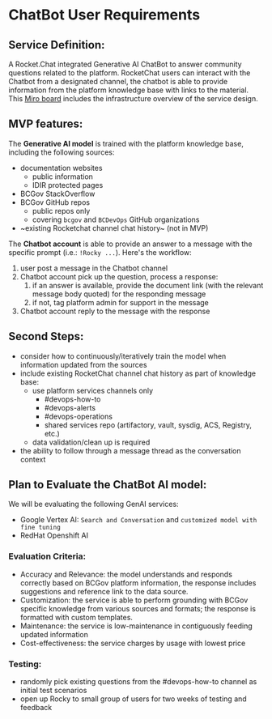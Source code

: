 # ChatBot User Requirements

## Service Definition:
A Rocket.Chat integrated Generative AI ChatBot to answer community questions related to the platform. RocketChat users can interact with the Chatbot from a designated channel, the chatbot is able to provide information from the platform knowledge base with links to the material. This [Miro board](https://miro.com/app/board/uXjVKVqzyA4=/) includes the infrastructure overview of the service design.

## MVP features:
The **Generative AI model** is trained with the platform knowledge base, including the following sources:
- documentation websites
    - public information
    - IDIR protected pages
- BCGov StackOverflow
- BCGov GitHub repos
    - public repos only
    - covering `bcgov` and `BCDevOps` GitHub organizations
- ~existing Rocketchat channel chat history~ (not in MVP)

The **Chatbot account** is able to provide an answer to a message with the specific prompt (i.e.: `!Rocky ...`). Here's the workflow:
1. user post a message in the Chatbot channel
1. Chatbot account pick up the question, process a response:
    1. if an answer is available, provide the document link (with the relevant message body quoted) for the responding message
    1. if not, tag platform admin for support in the message
1. Chatbot account reply to the message with the response

## Second Steps:
- consider how to continuously/iteratively train the model when information updated from the sources
- include existing RocketChat channel chat history as part of knowledge base:
    - use platform services channels only
        - #devops-how-to
        - #devops-alerts
        - #devops-operations
        - shared services repo (artifactory, vault, sysdig, ACS, Registry, etc.)
    - data validation/clean up is required
- the ability to follow through a message thread as the conversation context


## Plan to Evaluate the ChatBot AI model:

We will be evaluating the following GenAI services:

- Google Vertex AI: `Search and Conversation` and `customized model with fine tuning`
- RedHat Openshift AI

### Evaluation Criteria:

- Accuracy and Relevance: the model understands and responds correctly based on BCGov platform information, the response includes suggestions and reference link to the data source.
- Customization: the service is able to perform grounding with BCGov specific knowledge from various sources and formats; the response is formatted with custom templates.
- Maintenance: the service is low-maintenance in contiguously feeding updated information
- Cost-effectiveness: the service charges by usage with lowest price

### Testing:
- randomly pick existing questions from the #devops-how-to channel as initial test scenarios
- open up Rocky to small group of users for two weeks of testing and feedback
